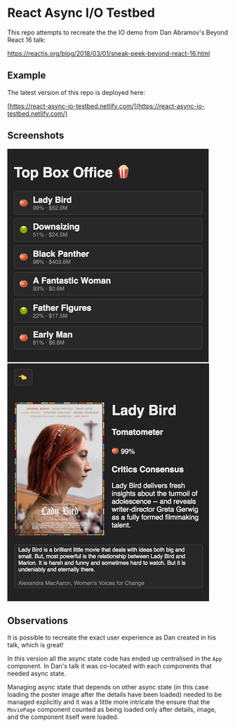 # React Async I/O Testbed

This repo attempts to recreate the the IO demo from
Dan Abramov's Beyond React 16 talk:

https://reactjs.org/blog/2018/03/01/sneak-peek-beyond-react-16.html

## Example

The latest version of this repo is deployed here:

[https://react-async-io-testbed.netlify.com/](https://react-async-io-testbed.netlify.com/)

## Screenshots

![List](./list.png)
![Details](./details.png)

## Observations

It is possible to recreate the exact user experience as Dan created in his
talk, which is great!

In this version all the async state code has ended up centralised in the `App`
component. In Dan's talk it was co-located with each components that needed
async state.

Managing async state that depends on other async state (in this case loading
the poster image after the details have been loaded) needed to be managed
explicitly and it was a little more intricate the ensure that the `MoviePage`
component counted as being loaded only after details, image, and the component
itself were loaded.
